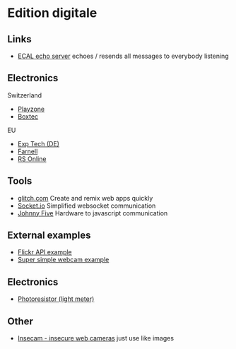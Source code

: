 Edition digitale
===

Links
---
* [ECAL echo server](https://glitch.com/~socket-io-server) echoes / resends all messages to everybody listening

Electronics
---
Switzerland
* [Playzone](https://www.play-zone.ch)
* [Boxtec](https://shop.boxtec.ch)

EU
* [Exp Tech (DE)](http://www.exp-tech.de/)
* [Farnell](https://ch.farnell.com/fr-CH) 
* [RS Online](https://ch.rs-online.com/web/)

Tools
---
* [glitch.com](https://glitch.com) Create and remix web apps quickly
* [Socket.io](https://socket.io/) Simplified websocket communication
* [Johnny Five](http://johnny-five.io/) Hardware to javascript communication

External examples
---
* [Flickr API example](https://glitch.com/~flickr-api-mashup)
* [Super simple webcam example](https://webcam.glitch.me/) 

Electronics
---
* [Photoresistor (light meter)](https://github.com/rwaldron/johnny-five/blob/master/docs/photoresistor.md)

Other
---
* [Insecam - insecure web cameras](https://www.insecam.org/) just use like images